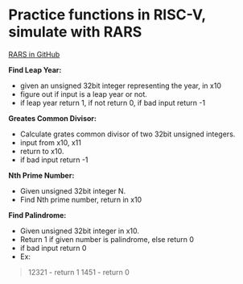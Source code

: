 # Practice functions in RISC-V, simulate with RARS
[RARS in GitHub](https://github.com/TheThirdOne/rars)

**Find Leap Year:**
- given an unsigned 32bit integer representing the year, in x10
- figure out if input is a leap year or not.
- if leap year return 1, if not return 0, if bad input return -1

**Greates Common Divisor:**
- Calculate grates common divisor of two 32bit unsigned integers.
- input from x10, x11
- return to x10.
- if bad input return -1

**Nth Prime Number:**
- Given unsigned 32bit integer N.
- Find Nth prime number, return in x10

**Find Palindrome:**
- Given unsigned 32bit integer in x10.
- Return 1 if given number is palindrome, else return 0
- if bad input return 0
- Ex: 
> 12321 - return 1
> 1451 - return 0
